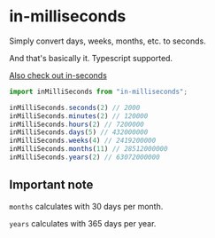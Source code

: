# in-milliseconds

Simply convert days, weeks, months, etc. to seconds.

And that's basically it. Typescript supported.

[Also check out in-seconds](https://github.com/Myzel394/in-seconds)

```typescript
import inMilliSeconds from "in-milliseconds";

inMilliSeconds.seconds(2) // 2000
inMilliSeconds.minutes(2) // 120000
inMilliSeconds.hours(2) // 7200000
inMilliSeconds.days(5) // 432000000
inMilliSeconds.weeks(4) // 2419200000
inMilliSeconds.months(11) // 28512000000
inMilliSeconds.years(2) // 63072000000
```

## Important note

`months` calculates with 30 days per month.

`years` calculates with 365 days per year.
